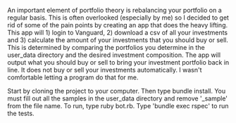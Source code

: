 An important element of portfolio theory is rebalancing your portfolio on a regular basis.
This is often overlooked (especially by me) so I decided to get rid of some of the pain 
points by creating an app that does the heavy lifting. This app will 1) login to Vanguard,
2) download a csv of all your investments and 3) calculate the amount of your investments
that you should buy or sell. This is determined by comparing the portfolios you determine
in the user_data directory and the desired investment composition. The app will output 
what you should buy or sell to bring your investment portfolio back in line. It does
not buy or sell your investments automatically. I wasn't comfortable letting a program
do that for me.

Start by cloning the project to your computer.
Then type bundle install.
You must fill out all the samples in the user_data directory and remove '_sample' from the file name.
To run, type ruby bot.rb.
Type 'bundle exec rspec' to run the tests.
